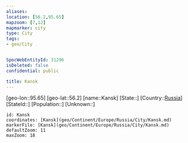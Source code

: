 ```yaml
---
aliases: 
location: [56.2,95.65]
mapzoom: [7,12] 
mapmarker: city 
type: City
tags:
- geo/City


SpocWebEntityId: 31296
isDeleted: false
confidential: public

title: Kansk
---
```

[geo-lon::95.65]
[geo-lat::56.2]
[name::Kansk]
[State::]
[Country::[Russia](geo/Continent/Europe/Russia.md)]
[StateId::]
[Population::]
[Unknown::]


```leaflet
id: Kansk
coordinates: [Kansk](geo/Continent/Europe/Russia/City/Kansk.md)
markerFile: [Kansk](geo/Continent/Europe/Russia/City/Kansk.md)
defaultZoom: 11 
maxZoom: 18
```


